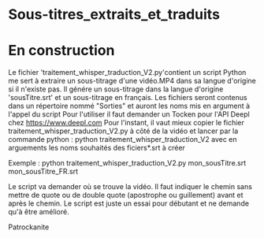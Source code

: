 # Sous-titres_extraits_et_traduits
# En construction
Le fichier 'traitement_whisper_traduction_V2.py'contient un script Python me sert à extraire un sous-titrage d'une vidéo.MP4 dans sa langue d'origine si il n'existe pas.
Il génére un sous-titrage dans la langue d'origine 'sousTitre.srt' et un sous-titrage en français.
Les fichiers seront contenus dans un répertoire nommé "Sorties" et auront les noms mis en argument à l'appel du script
Pour l'utiliser il faut demander un Tocken pour l'API Deepl chez https://www.deepl.com
Pour l'instant, il vaut mieux copier le fichier traitement_whisper_traduction_V2.py à côté de la vidéo
et lancer par la commande python : python traitement_whisper_traduction_V2 avec en arguements les noms souhaités des ficiers*.srt à créer

Exemple : python traitement_whisper_traduction_V2.py mon_sousTitre.srt mon_sousTitre_FR.srt

Le script va demander où se trouve la vidéo. Il faut indiquer le chemin sans mettre de quote ou de double quote (apostrophe ou guillement) avant et après le chemin.
Le script est juste un essai pour débutant et ne demande qu'à être amélioré.

Patrockanite
